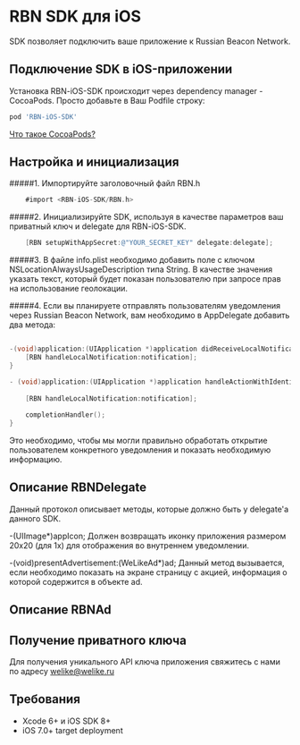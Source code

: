 RBN SDK для iOS
==============

SDK позволяет подключить ваше приложение к Russian Beacon Network.

## Подключение SDK в iOS-приложении

Установка RBN-iOS-SDK происходит через dependency manager - CocoaPods. Просто добавьте в Ваш Podfile строку:

```ruby
pod 'RBN-iOS-SDK'
```
[Что такое CocoaPods?](http://cocoapods.org)


## Настройка и инициализация

#####1. Импортируйте заголовочный файл RBN.h

```Objective-C
	#import <RBN-iOS-SDK/RBN.h>
```


#####2. Инициализируйте SDK, используя в качестве параметров ваш приватный ключ и delegate для RBN-iOS-SDK.

```Objective-C
    [RBN setupWithAppSecret:@"YOUR_SECRET_KEY" delegate:delegate];
```


#####3. В файле info.plist необходимо добавить поле с ключом NSLocationAlwaysUsageDescription типа String. В качестве значения указать текст, который будет показан пользователю при запросе прав на использование геолокации.


#####4. Если вы планируете отправлять пользователям уведомления через Russian Beacon Network, вам необходимо в AppDelegate добавить два метода:

```Objective-C

-(void)application:(UIApplication *)application didReceiveLocalNotification:(UILocalNotification *)notification {    
    [RBN handleLocalNotification:notification];
}

- (void)application:(UIApplication *)application handleActionWithIdentifier:(NSString *)identifier forLocalNotification:(UILocalNotification *)notification completionHandler:(void(^)())completionHandler {
    
    [RBN handleLocalNotification:notification];
    
    completionHandler();
}
```


Это необходимо, чтобы мы могли правильно обработать открытие пользователем конкретного уведомления и показать необходимую информацию.

## Описание RBNDelegate
Данный протокол описывает методы, которые должно быть у delegate'а данного SDK.

-(UIImage*)appIcon;
Должен возвращать иконку приложения размером 20x20 (для 1x) для отображения во внутреннем уведомлении.

-(void)presentAdvertisement:(WeLikeAd*)ad;
Данный метод вызывается, если необходимо показать на экране страницу с акцией, информация о которой содержится в объекте ad.


## Описание RBNAd

## Получение приватного ключа
Для получения уникального API ключа приложения свяжитесь с нами по адресу welike@welike.ru

## Требования

* Xcode 6+ и iOS SDK 8+
* iOS 7.0+ target deployment
